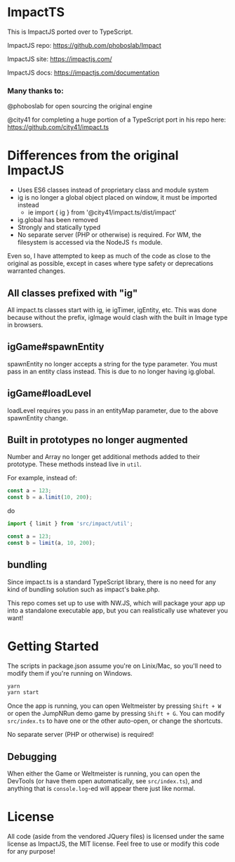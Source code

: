 # ImpactTS
This is ImpactJS ported over to TypeScript.  

ImpactJS repo: https://github.com/phoboslab/Impact

ImpactJS site: https://impactjs.com/

ImpactJS docs: https://impactjs.com/documentation

### Many thanks to:
@phoboslab for open sourcing the original engine

@city41 for completing a huge portion of a TypeScript port in his repo here: https://github.com/city41/impact.ts

# Differences from the original ImpactJS
* Uses ES6 classes instead of proprietary class and module system
* ig is no longer a global object placed on window, it must be imported instead 
  * ie import { ig } from '@city41/impact.ts/dist/impact'
* ig.global has been removed
* Strongly and statically typed
* No separate server (PHP or otherwise) is required. For WM, the filesystem is accessed via the NodeJS `fs` module.

Even so, I have attempted to keep as much of the code as close to the original as possible, except in cases where type safety or deprecations warranted changes.

## All classes prefixed with "ig"
All impact.ts classes start with ig, ie igTimer, igEntity, etc. This was done because without the prefix, igImage would clash with the built in Image type in browsers.

## igGame#spawnEntity
spawnEntity no longer accepts a string for the type parameter. You must pass in an entity class instead. This is due to no longer having ig.global.

## igGame#loadLevel
loadLevel requires you pass in an entityMap parameter, due to the above spawnEntity change.

## Built in prototypes no longer augmented
Number and Array no longer get additional methods added to their prototype. These methods instead live in `util`.

For example, instead of:

```javascript
const a = 123;
const b = a.limit(10, 200);
```

do
```javascript
import { limit } from 'src/impact/util';

const a = 123;
const b = limit(a, 10, 200);
```


## bundling
Since impact.ts is a standard TypeScript library, there is no need for any kind of bundling solution such as impact's bake.php.

This repo comes set up to use with NW.JS, which will package your app up into a standalone executable app, but you can realistically use whatever you want!

# Getting Started
The scripts in package.json assume you're on Linix/Mac, so you'll need to modify them if you're running on Windows.

```bash
yarn
yarn start
```

Once the app is running, you can open Weltmeister by pressing `Shift + W` or open the JumpNRun demo game by pressing `Shift + G`.
You can modify `src/index.ts` to have one or the other auto-open, or change the shortcuts.

No separate server (PHP or otherwise) is required!

## Debugging

When either the Game or Weltmeister is running, you can open the DevTools (or have them open automatically, see `src/index.ts`), and anything that is `console.log`-ed will appear there just like normal. 

# License
All code (aside from the vendored JQuery files) is licensed under the same license as ImpactJS, the MIT license.
Feel free to use or modify this code for any purpose!